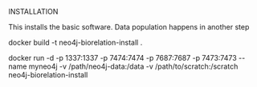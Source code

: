 INSTALLATION

This installs the basic software. Data population happens in another step

docker build -t neo4j-biorelation-install .

docker run -d -p 1337:1337 -p 7474:7474 -p 7687:7687 -p 7473:7473 --name myneo4j -v /path/neo4j-data:/data -v /path/to/scratch:/scratch neo4j-biorelation-install
